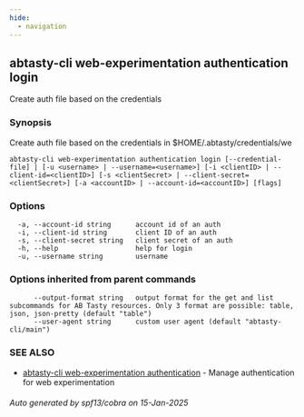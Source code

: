 ```yaml
---
hide:
  - navigation
---
```

## abtasty-cli web-experimentation authentication login

Create auth file based on the credentials

### Synopsis

Create auth file based on the credentials in $HOME/.abtasty/credentials/we

```
abtasty-cli web-experimentation authentication login [--credential-file] | [-u <username> | --username=<username>] [-i <clientID> | --client-id=<clientID>] [-s <clientSecret> | --client-secret=<clientSecret>] [-a <accountID> | --account-id=<accountID>] [flags]
```

### Options

```
  -a, --account-id string      account id of an auth
  -i, --client-id string       client ID of an auth
  -s, --client-secret string   client secret of an auth
  -h, --help                   help for login
  -u, --username string        username
```

### Options inherited from parent commands

```
      --output-format string   output format for the get and list subcommands for AB Tasty resources. Only 3 format are possible: table, json, json-pretty (default "table")
      --user-agent string      custom user agent (default "abtasty-cli/main")
```

### SEE ALSO

* [abtasty-cli web-experimentation authentication](abtasty-cli_web-experimentation_authentication.md)	 - Manage authentication for web experimentation

###### Auto generated by spf13/cobra on 15-Jan-2025
